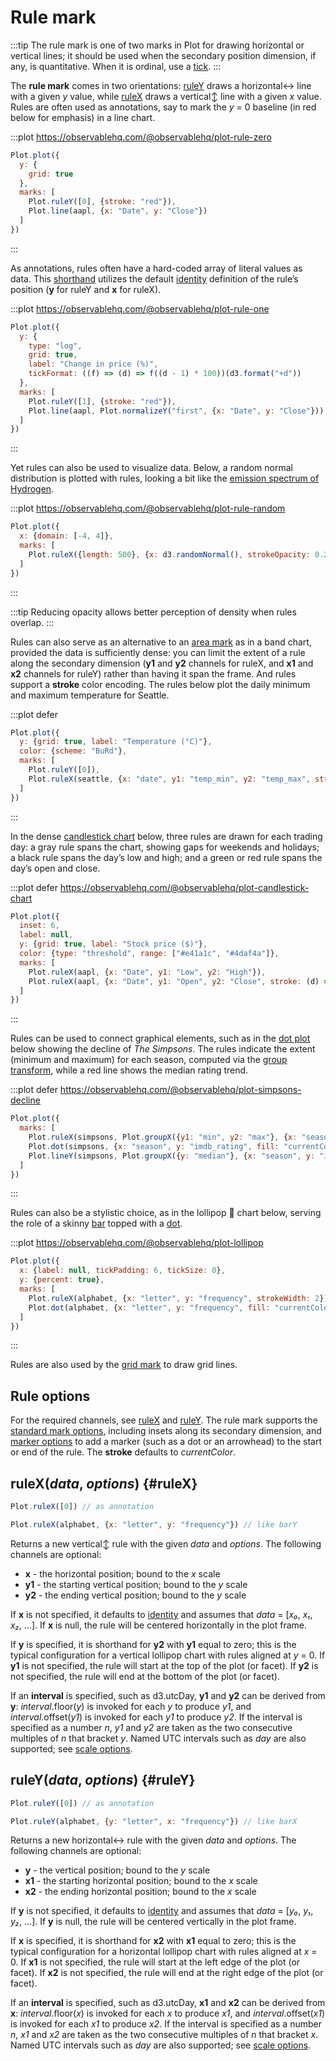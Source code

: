 <script setup>

import * as Plot from "@observablehq/plot";
import * as d3 from "d3";
import {shallowRef, onMounted} from "vue";
import aapl from "../data/aapl.ts";
import alphabet from "../data/alphabet.ts";

const seattle = shallowRef([]);
const simpsons = shallowRef(d3.cross(d3.range(1, 29), d3.range(1, 26), (x, y) => ({season: x, number_in_season: y})));

onMounted(() => {
  d3.csv("../data/seattle-weather.csv", d3.autoType).then((data) => (seattle.value = data));
  d3.csv("../data/simpsons.csv", d3.autoType).then((data) => (simpsons.value = data));
});

</script>

# Rule mark

:::tip
The rule mark is one of two marks in Plot for drawing horizontal or vertical lines; it should be used when the secondary position dimension, if any, is quantitative. When it is ordinal, use a [tick](./tick.md).
:::

The **rule mark** comes in two orientations: [ruleY](#ruleY) draws a horizontal↔︎ line with a given *y* value, while [ruleX](#ruleX) draws a vertical↕︎ line with a given *x* value. Rules are often used as annotations, say to mark the *y* = 0 baseline (in red below for emphasis) in a line chart.

:::plot https://observablehq.com/@observablehq/plot-rule-zero
```js
Plot.plot({
  y: {
    grid: true
  },
  marks: [
    Plot.ruleY([0], {stroke: "red"}),
    Plot.line(aapl, {x: "Date", y: "Close"})
  ]
})
```
:::

As annotations, rules often have a hard-coded array of literal values as data. This [shorthand](../features/shorthand.md) utilizes the default [identity](../features/transforms.md#identity) definition of the rule’s position (**y** for ruleY and **x** for ruleX).

:::plot https://observablehq.com/@observablehq/plot-rule-one
```js
Plot.plot({
  y: {
    type: "log",
    grid: true,
    label: "Change in price (%)",
    tickFormat: ((f) => (d) => f((d - 1) * 100))(d3.format("+d"))
  },
  marks: [
    Plot.ruleY([1], {stroke: "red"}),
    Plot.line(aapl, Plot.normalizeY("first", {x: "Date", y: "Close"}))
  ]
})
```
:::

Yet rules can also be used to visualize data. Below, a random normal distribution is plotted with rules, looking a bit like the [emission spectrum of Hydrogen](https://en.wikipedia.org/wiki/Hydrogen_spectral_series).

:::plot https://observablehq.com/@observablehq/plot-rule-random
```js
Plot.plot({
  x: {domain: [-4, 4]},
  marks: [
    Plot.ruleX({length: 500}, {x: d3.randomNormal(), strokeOpacity: 0.2})
  ]
})
```
:::

:::tip
Reducing opacity allows better perception of density when rules overlap.
:::

Rules can also serve as an alternative to an [area mark](./area.md) as in a band chart, provided the data is sufficiently dense: you can limit the extent of a rule along the secondary dimension (**y1** and **y2** channels for ruleX, and **x1** and **x2** channels for ruleY) rather than having it span the frame. And rules support a **stroke** color encoding. The rules below plot the daily minimum and maximum temperature for Seattle.

:::plot defer
```js
Plot.plot({
  y: {grid: true, label: "Temperature (°C)"},
  color: {scheme: "BuRd"},
  marks: [
    Plot.ruleY([0]),
    Plot.ruleX(seattle, {x: "date", y1: "temp_min", y2: "temp_max", stroke: "temp_min"})
  ]
})
```
:::

In the dense [candlestick chart](https://observablehq.com/@observablehq/observable-plot-candlestick) below, three rules are drawn for each trading day: a gray rule spans the chart, showing gaps for weekends and holidays; a black rule spans the day’s low and high; and a green or red rule spans the day’s open and close.

:::plot defer https://observablehq.com/@observablehq/plot-candlestick-chart
```js
Plot.plot({
  inset: 6,
  label: null,
  y: {grid: true, label: "Stock price ($)"},
  color: {type: "threshold", range: ["#e41a1c", "#4daf4a"]},
  marks: [
    Plot.ruleX(aapl, {x: "Date", y1: "Low", y2: "High"}),
    Plot.ruleX(aapl, {x: "Date", y1: "Open", y2: "Close", stroke: (d) => d.Close - d.Open, strokeWidth: 4})
  ]
})
```
:::

Rules can be used to connect graphical elements, such as in the [dot plot](./dot.md) below showing the decline of *The Simpsons*. The rules indicate the extent (minimum and maximum) for each season, computed via the [group transform](../transforms/group.md), while a red line shows the median rating trend.

:::plot defer https://observablehq.com/@observablehq/plot-simpsons-decline
```js
Plot.plot({
  marks: [
    Plot.ruleX(simpsons, Plot.groupX({y1: "min", y2: "max"}, {x: "season", y: "imdb_rating"})),
    Plot.dot(simpsons, {x: "season", y: "imdb_rating", fill: "currentColor", stroke: "var(--vp-c-bg)"}),
    Plot.lineY(simpsons, Plot.groupX({y: "median"}, {x: "season", y: "imdb_rating", stroke: "red"}))
  ]
})
```
:::

Rules can also be a stylistic choice, as in the lollipop 🍭 chart below, serving the role of a skinny [bar](./bar.md) topped with a [dot](./dot.md).

:::plot https://observablehq.com/@observablehq/plot-lollipop
```js
Plot.plot({
  x: {label: null, tickPadding: 6, tickSize: 0},
  y: {percent: true},
  marks: [
    Plot.ruleX(alphabet, {x: "letter", y: "frequency", strokeWidth: 2}),
    Plot.dot(alphabet, {x: "letter", y: "frequency", fill: "currentColor", r: 4})
  ]
})
```
:::

Rules are also used by the [grid mark](./grid.md) to draw grid lines.

## Rule options

For the required channels, see [ruleX](#ruleX) and [ruleY](#ruleY). The rule mark supports the [standard mark options](../features/marks.md#mark-options), including insets along its secondary dimension, and [marker options](../features/markers.md) to add a marker (such as a dot or an arrowhead) to the start or end of the rule. The **stroke** defaults to *currentColor*.

## ruleX(*data*, *options*) {#ruleX}

```js
Plot.ruleX([0]) // as annotation
```
```js
Plot.ruleX(alphabet, {x: "letter", y: "frequency"}) // like barY
```

Returns a new vertical↕︎ rule with the given *data* and *options*. The following channels are optional:

* **x** - the horizontal position; bound to the *x* scale
* **y1** - the starting vertical position; bound to the *y* scale
* **y2** - the ending vertical position; bound to the *y* scale

If **x** is not specified, it defaults to [identity](../features/transforms.md#identity) and assumes that *data* = [*x₀*, *x₁*, *x₂*, …]. If **x** is null, the rule will be centered horizontally in the plot frame.

If **y** is specified, it is shorthand for **y2** with **y1** equal to zero; this is the typical configuration for a vertical lollipop chart with rules aligned at *y* = 0. If **y1** is not specified, the rule will start at the top of the plot (or facet). If **y2** is not specified, the rule will end at the bottom of the plot (or facet).

If an **interval** is specified, such as d3.utcDay, **y1** and **y2** can be derived from **y**: *interval*.floor(*y*) is invoked for each *y* to produce *y1*, and *interval*.offset(*y1*) is invoked for each *y1* to produce *y2*. If the interval is specified as a number *n*, *y1* and *y2* are taken as the two consecutive multiples of *n* that bracket *y*. Named UTC intervals such as *day* are also supported; see [scale options](../features/scales.md#scale-options).

## ruleY(*data*, *options*) {#ruleY}

```js
Plot.ruleY([0]) // as annotation
```
```js
Plot.ruleY(alphabet, {y: "letter", x: "frequency"}) // like barX
```

Returns a new horizontal↔︎ rule with the given *data* and *options*. The following channels are optional:

* **y** - the vertical position; bound to the *y* scale
* **x1** - the starting horizontal position; bound to the *x* scale
* **x2** - the ending horizontal position; bound to the *x* scale

If **y** is not specified, it defaults to [identity](../features/transforms.md#identity) and assumes that *data* = [*y₀*, *y₁*, *y₂*, …]. If **y** is null, the rule will be centered vertically in the plot frame.

If **x** is specified, it is shorthand for **x2** with **x1** equal to zero; this is the typical configuration for a horizontal lollipop chart with rules aligned at *x* = 0. If **x1** is not specified, the rule will start at the left edge of the plot (or facet). If **x2** is not specified, the rule will end at the right edge of the plot (or facet).

If an **interval** is specified, such as d3.utcDay, **x1** and **x2** can be derived from **x**: *interval*.floor(*x*) is invoked for each *x* to produce *x1*, and *interval*.offset(*x1*) is invoked for each *x1* to produce *x2*. If the interval is specified as a number *n*, *x1* and *x2* are taken as the two consecutive multiples of *n* that bracket *x*. Named UTC intervals such as *day* are also supported; see [scale options](../features/scales.md#scale-options).
